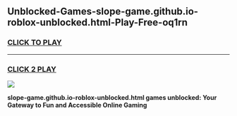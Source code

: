 
## Unblocked-Games-slope-game.github.io-roblox-unblocked.html-Play-Free-oq1rn
<h3>
<a href="https://premium76.site?title=slope-game.github.io-roblox-unblocked.html&ref=20A">CLICK TO PLAY</a></h3>
<hr>

<h3>
<a href="https://premium76.site?title=slope-game.github.io-roblox-unblocked.html&ref=20A">CLICK 2 PLAY</a>
  
</h3>

<a href="https://premium76.site?title=slope-game.github.io-roblox-unblocked.html&ref=20A"><img src="https://clearcache.store/games.png"></a>


**slope-game.github.io-roblox-unblocked.html games unblocked: Your Gateway to Fun and Accessible Online Gaming**
